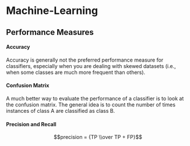 # Machine-Learning

## Performance Measures

#### Accuracy
Accuracy is generally not the preferred performance measure for classifiers, especially when you are dealing with skewed datasets (i.e., when some
classes are much more frequent than others).

#### Confusion Matrix
A much better way to evaluate the performance of a classifier is to look at the confusion matrix. The general idea is to count the number of times instances of class A are classified as class B.

#### Precision and Recall

$$precision = {TP \\over TP + FP}$$